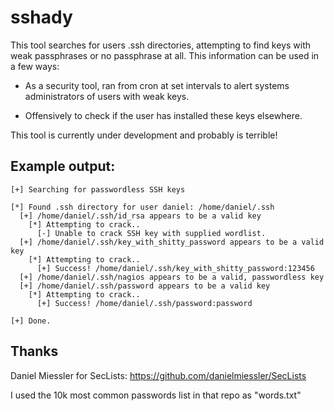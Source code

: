 # sshady

This tool searches for users .ssh directories, attempting to find keys
with weak passphrases or no passphrase at all. This information can be
used in a few ways:

- As a security tool, ran from cron at set intervals to alert systems
  administrators of users with weak keys.

- Offensively to check if the user has installed these keys elsewhere.

This tool is currently under development and probably is terrible!

## Example output:

```
[+] Searching for passwordless SSH keys

[*] Found .ssh directory for user daniel: /home/daniel/.ssh
  [+] /home/daniel/.ssh/id_rsa appears to be a valid key
    [*] Attempting to crack..
      [-] Unable to crack SSH key with supplied wordlist.
  [+] /home/daniel/.ssh/key_with_shitty_password appears to be a valid key
    [*] Attempting to crack..
      [+] Success! /home/daniel/.ssh/key_with_shitty_password:123456
  [+] /home/daniel/.ssh/nagios appears to be a valid, passwordless key
  [+] /home/daniel/.ssh/password appears to be a valid key
    [*] Attempting to crack..
      [+] Success! /home/daniel/.ssh/password:password

[+] Done.

```

## Thanks

Daniel Miessler for SecLists:
https://github.com/danielmiessler/SecLists

I used the 10k most common passwords list in that repo as "words.txt"

